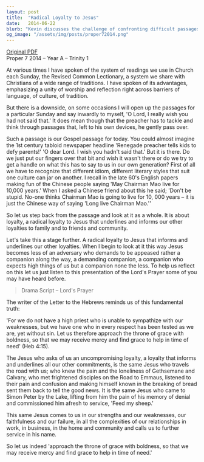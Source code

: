 ```yaml
---
layout: post
title:  "Radical Loyalty to Jesus"
date:   2014-06-22
blurb: "Kevin discusses the challenge of confronting difficult passages in the Bible, using the Revised Common Lectionary. He emphasizes the importance of radical loyalty to Jesus, which should inform our other loyalties to family, friends, and community. The sermon reflects on Jesus as a demanding yet compassionate companion on our spiritual journey."
og_image: "/assets/img/posts/proper72014.png"
---
```

[Original PDF](/assets/pdf/proper72014.pdf)    
Proper 7 2014 – Year A – Trinity 1

At various times I have spoken of the system of readings we use in Church each Sunday, the Revised Common Lectionary, a system we share with Christians of a wide range of traditions. I have spoken of its advantages, emphasizing a unity of worship and reflection right across barriers of language, of culture, of tradition.

But there is a downside, on some occasions I will open up the passages for a particular Sunday and say inwardly to myself, 'O Lord, I really wish you had not said that.' It does mean though that the preacher has to tackle and think through passages that, left to his own devices, he gently pass over.

Such a passage is our Gospel passage for today. You could almost imagine the 1st century tabloid newspaper headline 'Renegade preacher tells kids to defy parents!' 'O dear Lord. I wish you hadn't said that.' But it is there. Do we just put our fingers over that bit and wish it wasn't there or do we try to get a handle on what this has to say to us in our own generation? First of all we have to recognize that different idiom, different literary styles that suit one culture can jar on another. I recall in the late 60's English papers making fun of the Chinese people saying 'May Chairman Mao live for 10,000 years.' When I asked a Chinese friend about this he said; 'Don't be stupid. No-one thinks Chairman Mao is going to live for 10, 000 years – it is just the Chinese way of saying 'Long live Chairman Mao.''

So let us step back from the passage and look at it as a whole. It is about loyalty, a radical loyalty to Jesus that underlines and informs our other loyalties to family and to friends and community.

Let's take this a stage further. A radical loyalty to Jesus that informs and underlines our other loyalties. When I begin to look at it this way Jesus becomes less of an adversary who demands to be appeased rather a companion along the way, a demanding companion, a companion who expects high things of us but a companion none the less. To help us reflect on this let us just listen to this presentation of the Lord's Prayer some of you may have heard before.

> Drama Script – Lord's Prayer

The writer of the Letter to the Hebrews reminds us of this fundamental truth:

'For we do not have a high priest who is unable to sympathize with our weaknesses, but we have one who in every respect has been tested as we are, yet without sin. Let us therefore approach the throne of grace with boldness, so that we may receive mercy and find grace to help in time of need' (Heb 4:15).

The Jesus who asks of us an uncompromising loyalty, a loyalty that informs and underlines all our other commitments, is the same Jesus who travels the road with us; who knew the pain and the loneliness of Gethsemane and Calvary, who met frightened disciples on the Road to Emmaus, listened to their pain and confusion and making himself known in the breaking of bread sent them back to tell the good news. It is the same Jesus who came to Simon Peter by the Lake, lifting from him the pain of his memory of denial and commissioned him afresh to service, 'Feed my sheep.'

This same Jesus comes to us in our strengths and our weaknesses, our faithfulness and our failure, in all the complexities of our relationships in work, in business, in the home and community and calls us to further service in his name.

So let us indeed 'approach the throne of grace with boldness, so that we may receive mercy and find grace to help in time of need.'

